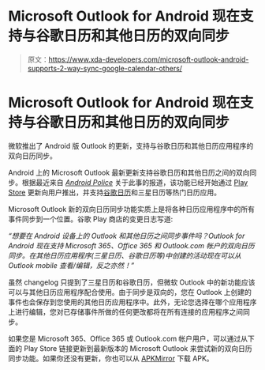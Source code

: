# Microsoft Outlook for Android 现在支持与谷歌日历和其他日历的双向同步

> 原文：<https://www.xda-developers.com/microsoft-outlook-android-supports-2-way-sync-google-calendar-others/>

# Microsoft Outlook for Android 现在支持与谷歌日历和其他日历的双向同步

微软推出了 Android 版 Outlook 的更新，支持与谷歌日历和其他日历应用程序的双向日历同步。

Android 上的 Microsoft Outlook 最新更新支持谷歌日历和其他日历之间的双向同步。根据最近来自 [*Android Police*](https://www.androidpolice.com/2020/10/08/outlook-now-supports-syncing-calendar-events-between-google-and-samsung-apps/) 关于此事的报道，该功能已经开始通过 [Play Store](https://www.xda-developers.com/tag/google-play-store/) 更新向用户推出，并支持[谷歌日历](https://www.xda-developers.com/google-calendar-integration-tasks-more-widely-available/)和三星日历等热门日历应用。

Microsoft Outlook 新的双向日历同步功能实质上是将各种日历应用程序中的所有事件同步到一个位置。谷歌 Play 商店的变更日志写道:

*“想要在 Android 设备上的 Outlook 和其他日历之间同步事件吗？Outlook for Android 现在支持 Microsoft 365、Office 365 和 Outlook.com 帐户的双向日历同步。在其他日历应用程序(三星日历、谷歌日历等)中创建的活动现在可以从 Outlook mobile 查看/编辑，反之亦然！”*

虽然 changelog 只提到了三星日历和谷歌日历，但微软 Outlook 中的新功能应该可以与其他日历应用程序配合使用。由于同步是双向的，您在 Outlook 上创建的事件也会保存到您使用的其他日历应用程序中。此外，无论您选择在哪个应用程序上进行编辑，您对已存储事件所做的任何更改都将在所有连接的应用程序之间同步。

如果您是 Microsoft 365、Office 365 或 Outlook.com 帐户用户，可以通过从下面的 Play Store 链接更新到最新版本的 Microsoft Outlook 来尝试新的双向日历同步功能。如果你还没有更新，你也可以从 [APKMirror](https://www.apkmirror.com/apk/microsoft-corporation/outlook/outlook-4-2039-0-release/microsoft-outlook-organize-your-email-calendar-4-2039-0-android-apk-download/) 下载 APK。
